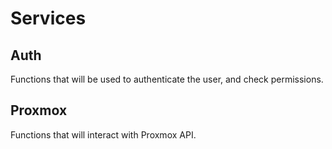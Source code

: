 # Services
## Auth
Functions that will be used to authenticate the user, and check permissions.

## Proxmox
Functions that will interact with Proxmox API.